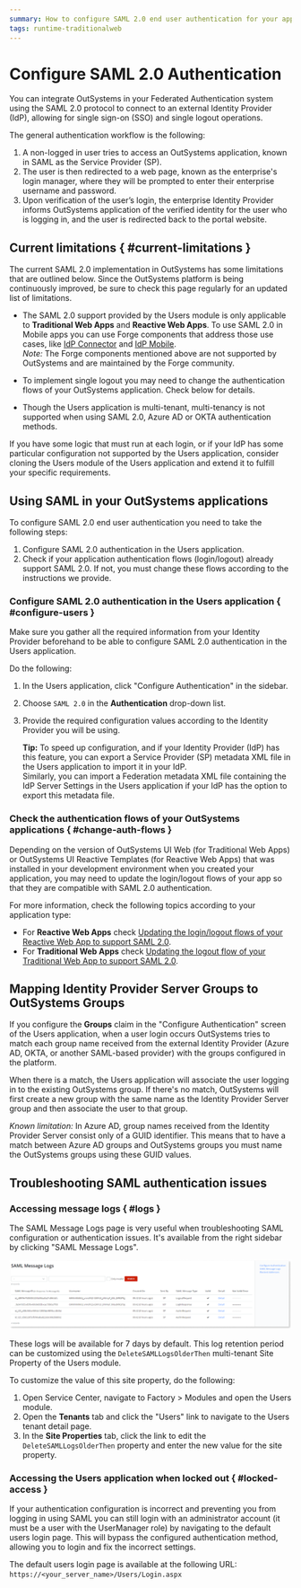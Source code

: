 ```yaml
---
summary: How to configure SAML 2.0 end user authentication for your applications.
tags: runtime-traditionalweb
---
```


# Configure SAML 2.0 Authentication

You can integrate OutSystems in your Federated Authentication system using the SAML 2.0 protocol to connect to an external Identity Provider (IdP), allowing for single sign-on (SSO) and single logout operations. 

The general authentication workflow is the following:

1. A non-logged in user tries to access an OutSystems application, known in SAML as the Service Provider (SP).
1. The user is then redirected to a web page, known as the enterprise's login manager, where they will be prompted to enter their enterprise username and password.
1. Upon verification of the user’s login, the enterprise Identity Provider informs OutSystems application of the verified identity for the user who is logging in, and the user is redirected back to the portal website.

## Current limitations { #current-limitations }

The current SAML 2.0 implementation in OutSystems has some limitations that are outlined below. Since the OutSystems platform is being continuously improved, be sure to check this page regularly for an updated list of limitations.

* The SAML 2.0 support provided by the Users module is only applicable to **Traditional Web Apps** and **Reactive Web Apps**. To use SAML 2.0 in Mobile apps you can use Forge components that address those use cases, like [IdP Connector](https://www.outsystems.com/forge/component-overview/599/idp) and [IdP Mobile](https://www.outsystems.com/forge/component-overview/2044/idp-mobile).  
    _Note:_ The Forge components mentioned above are not supported by OutSystems and are maintained by the Forge community.
* To implement single logout you may need to change the authentication flows of your OutSystems application. Check below for details.

* Though the Users application is multi-tenant, multi-tenancy is not supported when using SAML 2.0, Azure AD or OKTA authentication methods.

If you have some logic that must run at each login, or if your IdP has some particular configuration not supported by the Users application, consider cloning the Users module of the Users application and extend it to fulfill your specific requirements.

## Using SAML in your OutSystems applications

To configure SAML 2.0 end user authentication you need to take the following steps:

1. Configure SAML 2.0 authentication in the Users application.
1. Check if your application authentication flows (login/logout) already support SAML 2.0. If not, you must change these flows according to the instructions we provide.

### Configure SAML 2.0 authentication in the Users application { #configure-users }

Make sure you gather all the required information from your Identity Provider beforehand to be able to configure SAML 2.0 authentication in the Users application.

Do the following:

1. In the Users application, click "Configure Authentication" in the sidebar.
1. Choose `SAML 2.0` in the **Authentication** drop-down list.
1. Provide the required configuration values according to the Identity Provider you will be using.

    **Tip:** To speed up configuration, and if your Identity Provider (IdP) has this feature, you can export a Service Provider (SP) metadata XML file in the Users application to import it in your IdP.  
    Similarly, you can import a Federation metadata XML file containing the IdP Server Settings in the Users application if your IdP has the option to export this metadata file.


### Check the authentication flows of your OutSystems applications { #change-auth-flows }

Depending on the version of OutSystems UI Web (for Traditional Web Apps) or OutSystems UI Reactive Templates (for Reactive Web Apps) that was installed in your development environment when you created your application, you may need to update the login/logout flows of your app so that they are compatible with SAML 2.0 authentication.

For more information, check the following topics according to your application type:

* For **Reactive Web Apps** check [Updating the login/logout flows of your Reactive Web App to support SAML 2.0](https://success.outsystems.com/Support/Enterprise_Customers/Upgrading/Updating_the_login%2F%2Flogout_flows_of_your_Reactive_Web_App_to_support_SAML_2.0).
* For **Traditional Web Apps** check [Updating the logout flow of your Traditional Web App to support SAML 2.0](https://success.outsystems.com/Support/Enterprise_Customers/Upgrading/Updating_the_logout_flow_of_your_Traditional_Web_App_to_support_SAML_2.0). 


## Mapping Identity Provider Server Groups to OutSystems Groups

If you configure the **Groups** claim in the "Configure Authentication" screen of the Users application, when a user login occurs OutSystems tries to match each group name received from the external Identity Provider (Azure AD, OKTA, or another SAML-based provider) with the groups configured in the platform.

When there is a match, the Users application will associate the user logging in to the existing OutSystems group. If there's no match, OutSystems will first create a new group with the same name as the Identity Provider Server group and then associate the user to that group.

_Known limitation:_ In Azure AD, group names received from the Identity Provider Server consist only of a GUID identifier. This means that to have a match between Azure AD groups and OutSystems groups you must name the OutSystems groups using these GUID values.


## Troubleshooting SAML authentication issues

### Accessing message logs { #logs }

The SAML Message Logs page is very useful when troubleshooting SAML configuration or authentication issues. It's available from the right sidebar by clicking "SAML Message Logs".

![](images/saml-message-logs.png)

These logs will be available for 7 days by default. This log retention period can be customized using the `DeleteSAMLLogsOlderThen` multi-tenant Site Property of the Users module.

To customize the value of this site property, do the following:

1. Open Service Center, navigate to Factory > Modules and open the Users module.
1. Open the **Tenants** tab and click the "Users" link to navigate to the Users tenant detail page.
1. In the **Site Properties** tab, click the link to edit the `DeleteSAMLLogsOlderThen` property and enter the new value for the site property.

### Accessing the Users application when locked out { #locked-access }

If your authentication configuration is incorrect and preventing you from logging in using SAML you can still login with an administrator account (it must be a user with the UserManager role) by navigating to the default users login page. This will bypass the configured authentication method, allowing you to login and fix the incorrect settings.

The default users login page is available at the following URL:  
`https://<your_server_name>/Users/Login.aspx`
